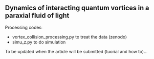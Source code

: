 ## Dynamics of interacting quantum vortices in a paraxial fluid of light

Processing codes:
- vortex_collision_processing.py to treat the data (zenodo)
- simu_z.py to do simulation

To be updated when the article will be submitted (tuorial and how to)...